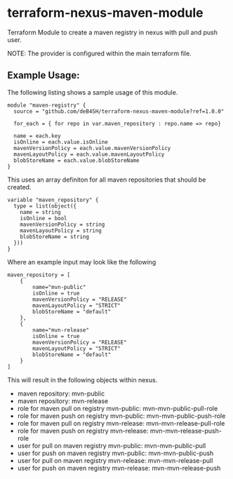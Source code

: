 # terraform-nexus-maven-module
Terraform Module to create a maven registry in nexus with pull and push user.

NOTE: The provider is configured within the main terraform file.

## Example Usage:

The following listing shows a sample usage of this module.
```
module "maven-registry" {
  source = "github.com/deB4SH/terraform-nexus-maven-module?ref=1.0.0"

  for_each = { for repo in var.maven_repository : repo.name => repo}

  name = each.key
  isOnline = each.value.isOnline
  mavenVersionPolicy = each.value.mavenVersionPolicy
  mavenLayoutPolicy = each.value.mavenLayoutPolicy
  blobStoreName = each.value.blobStoreName
}
```
This uses an array definiton for all maven repositories that should be created.
```
variable "maven_repository" {
  type = list(object({
    name = string
    isOnline = bool
    mavenVersionPolicy = string
    mavenLayoutPolicy = string
    blobStoreName = string
  }))
}
```

Where an example input may look like the following
```
maven_repository = [ 
    {
        name="mvn-public"
        isOnline = true
        mavenVersionPolicy = "RELEASE"
        mavenLayoutPolicy = "STRICT"
        blobStoreName = "default"
    }, 
    {
        name="mvn-release"
        isOnline = true
        mavenVersionPolicy = "RELEASE"
        mavenLayoutPolicy = "STRICT"
        blobStoreName = "default"
    }
]
```

This will result in the following objects within nexus.
* maven repository: mvn-public
* maven repository: mvn-release
* role for maven pull on registry mvn-public: mvn-mvn-public-pull-role
* role for maven push on registry mvn-public: mvn-mvn-public-push-role
* role for maven pull on registry mvn-release: mvn-mvn-release-pull-role
* role for maven push on registry mvn-release: mvn-mvn-release-push-role
* user for pull on maven registry mvn-public: mvn-mvn-public-pull
* user for push on maven registry mvn-public: mvn-mvn-public-push
* user for pull on maven registry mvn-release: mvn-mvn-release-pull
* user for push on maven registry mvn-release: mvn-mvn-release-push